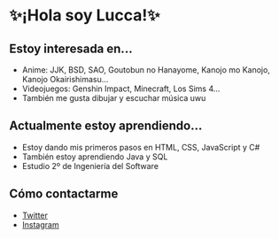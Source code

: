 # ✨¡Hola soy Lucca!✨
## Estoy interesada en...
- Anime: JJK, BSD, SAO, Goutobun no Hanayome, Kanojo mo Kanojo, Kanojo Okairishimasu...
- Videojuegos: Genshin Impact, Minecraft, Los Sims 4...
- También me gusta dibujar y escuchar música uwu
## Actualmente estoy aprendiendo...
- Estoy dando mis primeros pasos en HTML, CSS, JavaScript y C#
- También estoy aprendiendo Java y SQL
- Estudio 2º de Ingeniería del Software
## Cómo contactarme
- [Twitter](https://twitter.com/luccaponce2424/)
- [Instagram](https://www.instagram.com/luccaponce2424/?r=nametag/)
